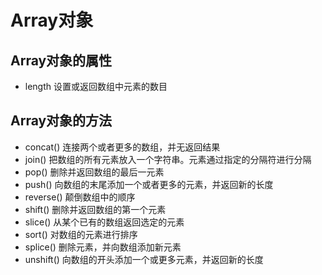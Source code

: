 # Array对象
## Array对象的属性
* length 设置或返回数组中元素的数目
## Array对象的方法
* concat() 连接两个或者更多的数组，并无返回结果
* join() 把数组的所有元素放入一个字符串。元素通过指定的分隔符进行分隔
* pop() 删除并返回数组的最后一元素
* push() 向数组的末尾添加一个或者更多的元素，并返回新的长度
* reverse() 颠倒数组中的顺序
* shift() 删除并返回数组的第一个元素
* slice() 从某个已有的数组返回选定的元素
* sort() 对数组的元素进行排序
* splice() 删除元素，并向数组添加新元素
* unshift() 向数组的开头添加一个或更多元素，并返回新的长度